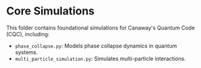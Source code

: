 # Core Simulations

This folder contains foundational simulations for Canaway's Quantum Code (CQC), including:
- `phase_collapse.py`: Models phase collapse dynamics in quantum systems.
- `multi_particle_simulation.py`: Simulates multi-particle interactions.
